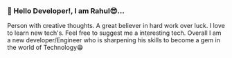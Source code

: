 ### 👋 Hello Developer!, I am Rahul😎...
Person with creative thoughts. A great believer in hard work over luck. I love to learn new tech's. Feel free to suggest me a interesting tech. Overall I am a new developer/Engineer who is sharpening his skills to become a gem in the world of Technology😁
<!--
**Rahul-Ramalingam/Rahul-Ramalingam** is a ✨ _special_ ✨ repository because its `README.md` (this file) appears on your GitHub profile.

Here are some ideas to get you started:

- 🔭 I’m currently working on ...
- 🌱 I’m currently learning ...
- 👯 I’m looking to collaborate on ...
- 🤔 I’m looking for help with ...
- 💬 Ask me about ...
- 📫 How to reach me: ...
- 😄 Pronouns: ...
- ⚡ Fun fact: ...
-->

